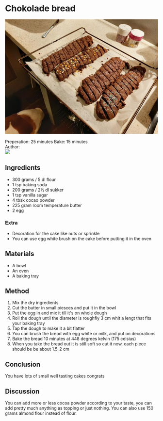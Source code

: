 # Chokolade bread
<p align="center">
<img src=chokoladeBread.jpg  />
</p>

Preperation: 25 minutes Bake: 15 minutes  
Author:  
<a href="https://discord.com"><img src="https://img.shields.io/badge/Discord-Eden%237480-25?style=for-the-badge&logo=discord" /> </a>  

## Ingredients
* 300 grams / 5 dl flour
* 1 tsp baking soda
* 200 grams / 2½ dl sukker
* 1 tsp vanilla sugar
* 4 tbsk cocao powder
* 225 gram room temperature butter
* 2 egg

### Extra
* Decoration for the cake like nuts or sprinkle
* You can use egg white brush on the cake before putting it in the oven

## Materials
* A bowl
* An oven
* A baking tray

## Method
1. Mix the dry ingredients
2. Cut the butter in small piesces and put it in the bowl
3. Put the egg in and mix it till it's on whole dough
4. Roll the dough until the diameter is roughfly 3 cm whit a lengt that fits your baking tray
5. Tap the dough to make it a bit flatter
6. You can brush the bread with egg white or milk, and put on decorations
7. Bake the bread 10 minutes at 448 degrees kelvin (175 celsius)
8. When you take the bread out it is still soft so cut it now, each piece should be be about 1.5-2 cm

## Conclusion
You have lots of small well tasting cakes congrats

## Discussion
You can add more or less cocoa powder according to your taste, you can add pretty much anything as topping or just nothing. You can also use 150 grams almond flour instead of flour.
